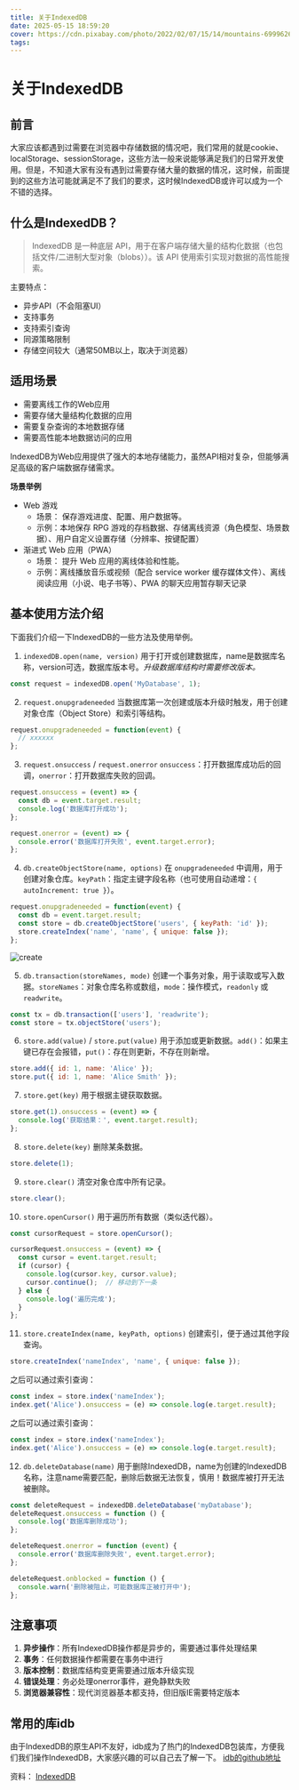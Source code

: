 ```yaml
---
title: 关于IndexedDB
date: 2025-05-15 18:59:20
cover: https://cdn.pixabay.com/photo/2022/02/07/15/14/mountains-6999626_640.jpg
tags:
---
```


# 关于IndexedDB

## 前言
大家应该都遇到过需要在浏览器中存储数据的情况吧，我们常用的就是cookie、localStorage、sessionStorage，这些方法一般来说能够满足我们的日常开发使用。但是，不知道大家有没有遇到过需要存储大量的数据的情况，这时候，前面提到的这些方法可能就满足不了我们的要求，这时候IndexedDB或许可以成为一个不错的选择。

## 什么是IndexedDB？

> IndexedDB 是一种底层 API，用于在客户端存储大量的结构化数据（也包括文件/二进制大型对象（blobs））。该 API 使用索引实现对数据的高性能搜索。


主要特点：
- 异步API（不会阻塞UI）
- 支持事务
- 支持索引查询
- 同源策略限制
- 存储空间较大（通常50MB以上，取决于浏览器）


## 适用场景

- 需要离线工作的Web应用
- 需要存储大量结构化数据的应用
- 需要复杂查询的本地数据存储
- 需要高性能本地数据访问的应用

IndexedDB为Web应用提供了强大的本地存储能力，虽然API相对复杂，但能够满足高级的客户端数据存储需求。

**场景举例**

- Web 游戏
  - 场景： 保存游戏进度、配置、用户数据等。
  - 示例：本地保存 RPG 游戏的存档数据、存储离线资源（角色模型、场景数据）、用户自定义设置存储（分辨率、按键配置）
- 渐进式 Web 应用（PWA）
  - 场景： 提升 Web 应用的离线体验和性能。
  - 示例：离线播放音乐或视频（配合 service worker 缓存媒体文件）、离线阅读应用（小说、电子书等）、PWA 的聊天应用暂存聊天记录


## 基本使用方法介绍

下面我们介绍一下IndexedDB的一些方法及使用举例。

1. `indexedDB.open(name, version)`
用于打开或创建数据库，name是数据库名称，version可选，数据库版本号。*升级数据库结构时需要修改版本。*

```javascript
const request = indexedDB.open('MyDatabase', 1);
```

2. `request.onupgradeneeded`
当数据库第一次创建或版本升级时触发，用于创建对象仓库（Object Store）和索引等结构。

```javascript
request.onupgradeneeded = function(event) {
  // xxxxxx
};
```

3. `request.onsuccess` / `request.onerror`
`onsuccess`：打开数据库成功后的回调，`onerror`：打开数据库失败的回调。

```javascript
request.onsuccess = (event) => {
  const db = event.target.result;
  console.log('数据库打开成功');
};

request.onerror = (event) => {
  console.error('数据库打开失败', event.target.error);
};
```

4. `db.createObjectStore(name, options)`
在 `onupgradeneeded` 中调用，用于创建对象仓库。`keyPath`：指定主键字段名称（也可使用自动递增：`{ autoIncrement: true }`）。

```javascript
request.onupgradeneeded = function(event) {
  const db = event.target.result;
  const store = db.createObjectStore('users', { keyPath: 'id' });
  store.createIndex('name', 'name', { unique: false });
};
```
![create](create-indexeddb.png)


5. `db.transaction(storeNames, mode)`
创建一个事务对象，用于读取或写入数据。`storeNames`：对象仓库名称或数组，`mode`：操作模式，`readonly` 或 `readwrite`。

```javascript
const tx = db.transaction(['users'], 'readwrite');
const store = tx.objectStore('users');
```

6. `store.add(value)` / `store.put(value)`
用于添加或更新数据。`add()`：如果主键已存在会报错，`put()`：存在则更新，不存在则新增。

```javascript
store.add({ id: 1, name: 'Alice' });
store.put({ id: 1, name: 'Alice Smith' });
```

7. `store.get(key)`
用于根据主键获取数据。

```javascript
store.get(1).onsuccess = (event) => {
  console.log('获取结果：', event.target.result);
};
```

8. `store.delete(key)`
删除某条数据。

```javascript
store.delete(1);
```

9. `store.clear()`
清空对象仓库中所有记录。

```javascript
store.clear();
```

10. `store.openCursor()`
用于遍历所有数据（类似迭代器）。

```javascript
const cursorRequest = store.openCursor();

cursorRequest.onsuccess = (event) => {
  const cursor = event.target.result;
  if (cursor) {
    console.log(cursor.key, cursor.value);
    cursor.continue();  // 移动到下一条
  } else {
    console.log('遍历完成');
  }
};
```

11. `store.createIndex(name, keyPath, options)`
创建索引，便于通过其他字段查询。

```javascript
store.createIndex('nameIndex', 'name', { unique: false });
```

之后可以通过索引查询：

```javascript
const index = store.index('nameIndex');
index.get('Alice').onsuccess = (e) => console.log(e.target.result);
```
之后可以通过索引查询：

```javascript
const index = store.index('nameIndex');
index.get('Alice').onsuccess = (e) => console.log(e.target.result);
```

12.   `db.deleteDatabase(name)`
用于删除IndexedDB，name为创建的IndexedDB名称，注意name需要匹配，删除后数据无法恢复，慎用！数据库被打开无法被删除。

```javascript
const deleteRequest = indexedDB.deleteDatabase('myDatabase');
deleteRequest.onsuccess = function () {
  console.log('数据库删除成功');
};

deleteRequest.onerror = function (event) {
  console.error('数据库删除失败', event.target.error);
};

deleteRequest.onblocked = function () {
  console.warn('删除被阻止，可能数据库正被打开中');
};
```


## 注意事项

1. **异步操作**：所有IndexedDB操作都是异步的，需要通过事件处理结果
2. **事务**：任何数据操作都需要在事务中进行
3. **版本控制**：数据库结构变更需要通过版本升级实现
4. **错误处理**：务必处理onerror事件，避免静默失败
5. **浏览器兼容性**：现代浏览器基本都支持，但旧版IE需要特定版本


## 常用的库idb
由于IndexedDB的原生API不友好，idb成为了热门的IndexedDB包装库，方便我们我们操作IndexedDB，大家感兴趣的可以自己去了解一下。
[idb的github地址](https://github.com/jakearchibald/idb)


资料：
[IndexedDB](https://developer.mozilla.org/zh-CN/docs/Web/API/IndexedDB_API)